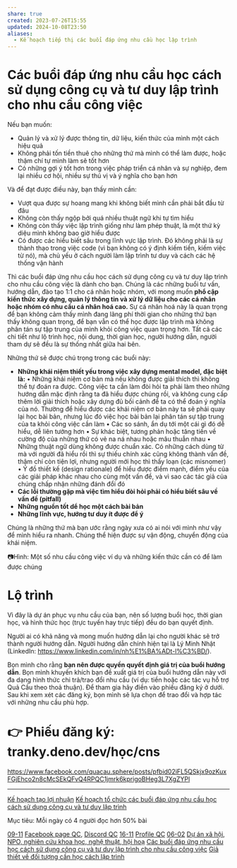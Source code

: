 ```yaml
---
share: true
created: 2023-07-26T15:55
updated: 2024-10-08T23:50
aliases:
  - Kế hoạch tiếp thị các buổi đáp ứng nhu cầu học lập trình
---
```

# Các buổi đáp ứng nhu cầu học cách sử dụng công cụ và tư duy lập trình cho nhu cầu công việc
Nếu bạn muốn:
- Quản lý và xử lý được thông tin, dữ liệu, kiến thức của mình một cách hiệu quả
- Không phải tốn tiền thuê cho những thứ mà mình có thể làm được, hoặc thậm chí tự mình làm sẽ tốt hơn
- Có những gợi ý tốt hơn trong việc pháp triển cá nhân và sự nghiệp, đem lại nhiều cơ hội, nhiều sự thú vị và ý nghĩa cho bạn hơn

Và để đạt được điều này, bạn thấy mình cần:
- Vượt qua được sự hoang mang khi không biết mình cần phải bắt đầu từ đâu
- Không còn thấy ngộp bởi quá nhiều thuật ngữ khi tự tìm hiểu
- Không còn thấy việc lập trình giống như làm phép thuật, là một thứ kỳ diệu mình không bao giờ hiểu được
- Có được các hiểu biết sâu trong lĩnh vực lập trình. Đó không phải là sự thành thạo trong việc code (vì bạn không có ý định kiếm tiền, kiếm việc từ nó), mà chủ yếu ở cách người làm lập trình tư duy và cách các hệ thống vận hành

Thì các buổi đáp ứng nhu cầu học cách sử dụng công cụ và tư duy lập trình cho nhu cầu công việc là dành cho bạn. Chúng là các những buổi tư vấn, hướng dẫn, đào tạo 1:1 cho cá nhân hoặc nhóm, với mong muốn **phổ cập kiến thức xây dựng, quản lý thông tin và xử lý dữ liệu cho các cá nhân hoặc nhóm có nhu cầu cá nhân hoá cao.** Sự cá nhân hoá này là quan trọng để bạn không cảm thấy mình đang lãng phí thời gian cho những thứ bạn thấy không quan trọng, để bạn vẫn có thể học được lập trình mà không phân tán sự tập trung của mình khỏi công việc quan trọng hơn. Tất cả các chi tiết như lộ trình học, nội dung, thời gian học, người hướng dẫn, người tham dự sẽ đều là sự thống nhất giữa hai bên.

Những thứ sẽ được chú trọng trong các buổi này:
- **Những khái niệm thiết yếu trong việc xây dựng mental model, đặc biệt là:**
• Những khái niệm cơ bản mà nếu không được giải thích thì không thể tự đoán ra được. Công việc ta cần làm đòi hỏi ta phải làm theo những hướng dẫn mặc định rằng ta đã hiểu được chúng rồi, và không cung cấp thêm lời giải thích hoặc xây dựng đủ bối cảnh để ta có thể đoán ý nghĩa của nó. Thường để hiểu được các khái niệm cơ bản này ta sẽ phải quay lại học bài bản, nhưng lúc đó việc học bài bản lại phân tán sự tập trung của ta khỏi công việc cần làm
• Các so sánh, ẩn dụ tới một cái gì đó dễ hiểu, dễ liên tưởng hơn
• Sự khác biệt, tương phản hoặc tăng tiến về cường độ của những thứ có vẻ na ná nhau hoặc mâu thuẫn nhau
• Những thuật ngữ dùng không được chuẩn xác. Có những cách dùng từ mà với người đã hiểu rồi thì sự thiếu chính xác cũng không thành vấn đề, thậm chí còn tiện lợi, nhưng người mới học thì thấy loạn (các misnomer)
• Ý đồ thiết kế (design rationale) để hiểu được điểm mạnh, điểm yếu của các giải pháp khác nhau cho cùng một vấn đề, và vì sao các tác giả của chúng chấp nhận những đánh đổi đó
- **Các lỗi thường gặp mà việc tìm hiểu đòi hỏi phải có hiểu biết sâu về vấn đề (pitfall)**
- **Những nguồn tốt dể học một cách bài bản**
- **Những lĩnh vực, hướng tư duy ít được để ý**

Chúng là những thứ mà bạn ước rằng ngày xưa có ai nói với mình như vậy để mình hiểu ra nhanh. Chúng thể hiện được sự vận động, chuyển động của khái niệm.

📷Hình: Một số nhu cầu công việc ví dụ và những kiến thức cần có để làm được chúng

# Lộ trình

Vì đây là dự án phục vụ nhu cầu của bạn, nên số lượng buổi học, thời gian học, và hình thức học (trực tuyến hay trực tiếp) đều do bạn quyết định.

Người ai có khả năng và mong muốn hướng dẫn lại cho người khác sẽ trở thành người hướng dẫn. Người hướng dẫn chính hiện tại là Lý Minh Nhật (LinkedIn: https://www.linkedin.com/in/nh%E1%BA%ADt-l%C3%BD/).

Bọn mình cho rằng **bạn nên được quyền quyết định giá trị của buổi hướng dẫn**. Bọn mình khuyến khích bạn đề xuất giá trị của buổi hướng dẫn này với đa dạng hình thức chi trả/trao đổi nhu cầu (ví dụ: tiền hoặc các tác vụ hỗ trợ Quả Cầu theo thoả thuận). Để tham gia hãy điền vào phiếu đăng ký ở dưới. Sau khi xem xét các đăng ký, bọn mình sẽ lựa chọn để trao đổi và hợp tác với những nhu cầu phù hợp.

# 👉 Phiếu đăng ký: tranky.deno.dev/học/cns
https://www.facebook.com/quacau.sphere/posts/pfbid02iFL5QSkjx9ozKuxFGjEhco2n8cMcSEkQFvQ4RPQC1jmrk6kprigoBHeg3L7XgZYPl

--- 
[Kế hoạch tạo lợi nhuận](K%E1%BA%BF%20ho%E1%BA%A1ch%20t%E1%BA%A1o%20l%E1%BB%A3i%20nhu%E1%BA%ADn.md) 
[Kế hoạch tổ chức các buổi đáp ứng nhu cầu học cách sử dụng công cụ và tư duy lập trình](../K%E1%BA%BF%20ho%E1%BA%A1ch/index.md)

Mục tiêu: Mỗi ngày có 4 người đọc hơn 50% bài


[09-11](09-11.md) [Facebook page QC](../../../%CE%9E%20K%E1%BA%BFt%20qu%E1%BA%A3%20truy%E1%BB%81n%20th%C3%B4ng/N%C6%A1i%20%C4%91%C4%83ng/Qu%E1%BA%A3%20C%E1%BA%A7u/Facebook%20page%20QC.md), [Discord QC](../../../%CE%9E%20K%E1%BA%BFt%20qu%E1%BA%A3%20truy%E1%BB%81n%20th%C3%B4ng/N%C6%A1i%20%C4%91%C4%83ng/Qu%E1%BA%A3%20C%E1%BA%A7u/Discord%20QC/index.md)
[16-11](16-11.md) [Profile QC](Profile%20QC.md) 
[06-02](06-02.md) [Dự án xã hội, NPO, nghiên cứu khoa học, nghệ thuật, hội hoạ](../../../%CE%9E%20K%E1%BA%BFt%20qu%E1%BA%A3%20truy%E1%BB%81n%20th%C3%B4ng/N%C6%A1i%20%C4%91%C4%83ng/Nh%C3%B3m%20Facebook/H%E1%BB%97%20tr%E1%BB%A3%20t%E1%BB%95%20ch%E1%BB%A9c/D%E1%BB%B1%20%C3%A1n%20x%C3%A3%20h%E1%BB%99i,%20NPO,%20nghi%C3%AAn%20c%E1%BB%A9u%20khoa%20h%E1%BB%8Dc,%20ngh%E1%BB%87%20thu%E1%BA%ADt,%20h%E1%BB%99i%20ho%E1%BA%A1.md)
[Các buổi đáp ứng nhu cầu học cách sử dụng công cụ và tư duy lập trình cho nhu cầu công việc](../../9%20Blog/C%C3%A1c%20bu%E1%BB%95i%20%C4%91%C3%A1p%20%E1%BB%A9ng%20nhu%20c%E1%BA%A7u%20h%E1%BB%8Dc%20c%C3%A1ch%20s%E1%BB%AD%20d%E1%BB%A5ng%20c%C3%B4ng%20c%E1%BB%A5%20v%C3%A0%20t%C6%B0%20duy%20l%E1%BA%ADp%20tr%C3%ACnh%20cho%20nhu%20c%E1%BA%A7u%20c%C3%B4ng%20vi%E1%BB%87c.md)
[Giả thiết về đối tượng cần học cách lập trình](../../2%20Gi%E1%BA%A3%20thuy%E1%BA%BFt/Gi%E1%BA%A3%20thi%E1%BA%BFt%20v%E1%BB%81%20%C4%91%E1%BB%91i%20t%C6%B0%E1%BB%A3ng%20c%E1%BA%A7n%20h%E1%BB%8Dc%20c%C3%A1ch%20l%E1%BA%ADp%20tr%C3%ACnh.md)